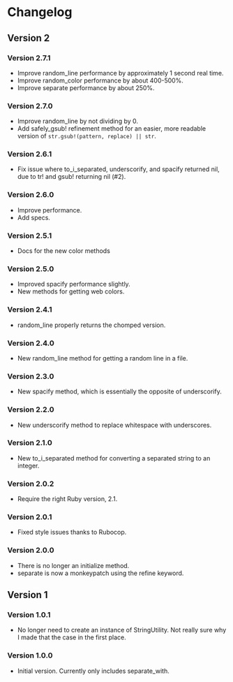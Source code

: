 # Changelog
## Version 2
### Version 2.7.1
* Improve random_line performance by approximately 1 second real time.
* Improve random_color performance by about 400-500%.
* Improve separate performance by about 250%.

### Version 2.7.0
* Improve random_line by not dividing by 0.
* Add safely_gsub! refinement method for an easier, more readable version of `str.gsub!(pattern, replace) || str`.

### Version 2.6.1
* Fix issue where to_i_separated, underscorify, and spacify returned nil, due to tr! and gsub! returning nil (#2).

### Version 2.6.0
* Improve performance.
* Add specs.

### Version 2.5.1
* Docs for the new color methods

### Version 2.5.0
* Improved spacify performance slightly.
* New methods for getting web colors.

### Version 2.4.1
* random_line properly returns the chomped version.

### Version 2.4.0
* New random_line method for getting a random line in a file.

### Version 2.3.0
* New spacify method, which is essentially the opposite of underscorify.

### Version 2.2.0
* New underscorify method to replace whitespace with underscores.

### Version 2.1.0
* New to_i_separated method for converting a separated string to an integer.

### Version 2.0.2
* Require the right Ruby version, 2.1.

### Version 2.0.1
* Fixed style issues thanks to Rubocop.

### Version 2.0.0
* There is no longer an initialize method.
* separate is now a monkeypatch using the refine keyword.

## Version 1
### Version 1.0.1
* No longer need to create an instance of StringUtility. Not really sure why I made that the case in the first place.
### Version 1.0.0
* Initial version. Currently only includes separate_with.
